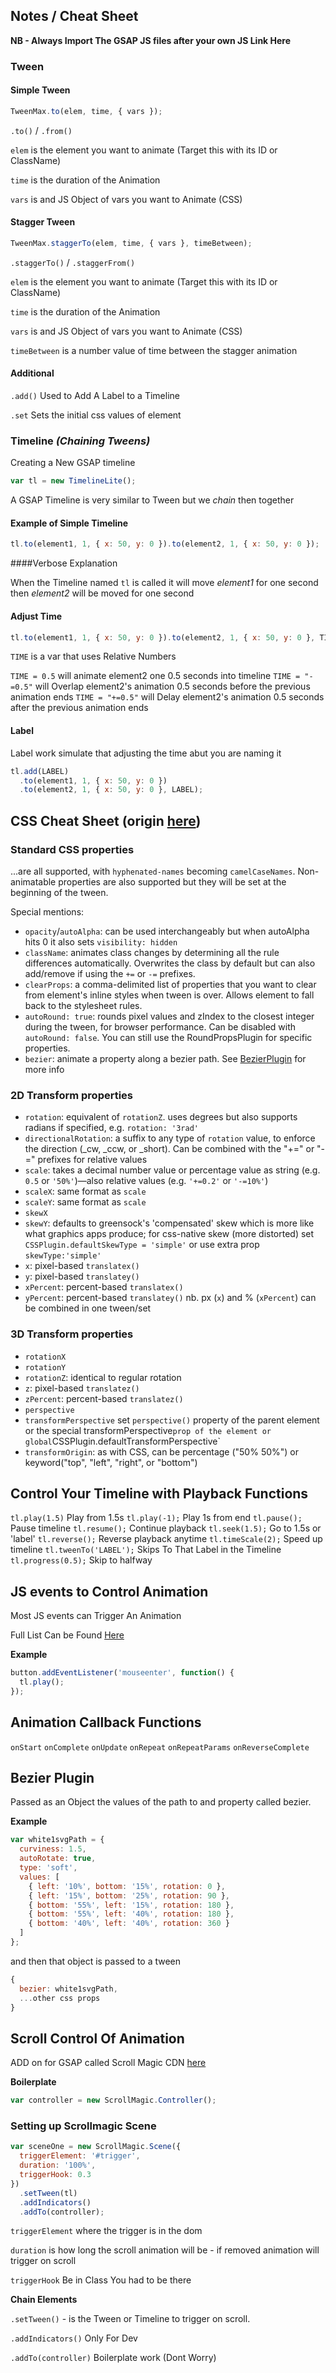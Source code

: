## Notes / Cheat Sheet

**NB - Always Import The GSAP JS files after your own JS Link Here**

### Tween

#### Simple Tween

```javascript
TweenMax.to(elem, time, { vars });
```

`.to()` / `.from()`

`elem` is the element you want to animate (Target this with its ID or ClassName)

`time` is the duration of the Animation

`vars` is and JS Object of vars you want to Animate (CSS)

#### Stagger Tween

```javascript
TweenMax.staggerTo(elem, time, { vars }, timeBetween);
```

`.staggerTo()` / `.staggerFrom()`

`elem` is the element you want to animate (Target this with its ID or ClassName)

`time` is the duration of the Animation

`vars` is and JS Object of vars you want to Animate (CSS)

`timeBetween` is a number value of time between the stagger animation

#### Additional

`.add()` Used to Add A Label to a Timeline

`.set` Sets the initial css values of element

### Timeline _(Chaining Tweens)_

Creating a New GSAP timeline

```javascript
var tl = new TimelineLite();
```

A GSAP Timeline is very similar to Tween but we _chain_ then together

#### Example of Simple Timeline

```javascript
tl.to(element1, 1, { x: 50, y: 0 }).to(element2, 1, { x: 50, y: 0 });
```

####Verbose Explanation

When the Timeline named `tl` is called it will move _element1_ for one second then _element2_ will be moved for one second

#### Adjust Time

```javascript
tl.to(element1, 1, { x: 50, y: 0 }).to(element2, 1, { x: 50, y: 0 }, TIME);
```

`TIME` is a var that uses Relative Numbers

`TIME = 0.5` will animate element2 one 0.5 seconds into timeline
`TIME = "-=0.5"` will Overlap element2's animation 0.5 seconds before the previous animation ends
`TIME = "+=0.5"` will Delay element2's animation 0.5 seconds after the previous animation ends

#### Label

Label work simulate that adjusting the time abut you are naming it

```javascript
tl.add(LABEL)
  .to(element1, 1, { x: 50, y: 0 })
  .to(element2, 1, { x: 50, y: 0 }, LABEL);
```

## CSS Cheat Sheet (origin [here](https://gist.github.com/lunelson/7d83ca0c8bdfab170dd3))

### Standard CSS properties

...are all supported, with `hyphenated-names` becoming `camelCaseNames`. Non-animatable properties are also supported but they will be set at the beginning of the tween.

Special mentions:

- `opacity`/`autoAlpha`: can be used interchangeably but when autoAlpha hits 0 it also sets `visibility: hidden`
- `className`: animates class changes by determining all the rule differences automatically. Overwrites the class by default but can also add/remove if using the `+=` or `-=` prefixes.
- `clearProps`: a comma-delimited list of properties that you want to clear from element's inline styles when tween is over. Allows element to fall back to the stylesheet rules.
- `autoRound: true`: rounds pixel values and zIndex to the closest integer during the tween, for browser performance. Can be disabled with `autoRound: false`. You can still use the RoundPropsPlugin for specific properties.
- `bezier`: animate a property along a bezier path. See [BezierPlugin](https://greensock.com/BezierPlugin-JS) for more info

### 2D Transform properties

- `rotation`: equivalent of `rotationZ`. uses degrees but also supports radians if specified, e.g. `rotation: '3rad'`
- `directionalRotation`: a suffix to any type of `rotation` value, to enforce the direction (\_cw, \_ccw, or \_short). Can be combined with the "+=" or "-=" prefixes for relative values
- `scale`: takes a decimal number value or percentage value as string (e.g. `0.5` or `'50%'`)—also relative values (e.g. `'+=0.2'` or `'-=10%'`)
- `scaleX`: same format as `scale`
- `scaleY`: same format as `scale`
- `skewX`
- `skewY`: defaults to greensock's 'compensated' skew which is more like what graphics apps produce; for css-native skew (more distorted) set `CSSPlugin.defaultSkewType = 'simple'` or use extra prop `skewType:'simple'`
- `x`: pixel-based `translatex()`
- `y`: pixel-based `translatey()`
- `xPercent`: percent-based `translatex()`
- `yPercent`: percent-based `translatey()`
  nb. px (`x`) and % (`xPercent`) can be combined in one tween/set

### 3D Transform properties

- `rotationX`
- `rotationY`
- `rotationZ`: identical to regular rotation
- `z`: pixel-based `translatez()`
- `zPercent`: percent-based `translatez()`
- `perspective`
- `transformPerspective`
  set `perspective()` property of the parent element or the special transformPerspective`prop of the element or global`CSSPlugin.defaultTransformPerspective`
- `transformOrigin`: as with CSS, can be percentage ("50% 50%") or keyword("top", "left", "right", or "bottom")

## Control Your Timeline with Playback Functions

`tl.play(1.5)` Play from 1.5s
`tl.play(-1);` Play 1s from end
`tl.pause();` Pause timeline
`tl.resume();` Continue playback
`tl.seek(1.5);` Go to 1.5s or 'label'
`tl.reverse();` Reverse playback anytime
`tl.timeScale(2);` Speed up timeline
`tl.tweenTo('LABEL');` Skips To That Label in the Timeline
`tl.progress(0.5);` Skip to halfway

## JS events to Control Animation

Most JS events can Trigger An Animation

Full List Can be Found [Here](https://developer.mozilla.org/en-US/docs/Web/Events#Mouse_events)

**Example**

```javascript
button.addEventListener('mouseenter', function() {
  tl.play();
});
```

## Animation Callback Functions

`onStart` `onComplete` `onUpdate`
`onRepeat` `onRepeatParams` `onReverseComplete`

## Bezier Plugin

Passed as an Object the values of the path to and property called bezier.

**Example**

```javascript
var white1svgPath = {
  curviness: 1.5,
  autoRotate: true,
  type: 'soft',
  values: [
    { left: '10%', bottom: '15%', rotation: 0 },
    { left: '15%', bottom: '25%', rotation: 90 },
    { bottom: '55%', left: '15%', rotation: 180 },
    { bottom: '55%', left: '40%', rotation: 180 },
    { bottom: '40%', left: '40%', rotation: 360 }
  ]
};
```

and then that object is passed to a tween

```javascript
{
  bezier: white1svgPath,
  ...other css props
}
```

## Scroll Control Of Animation

ADD on for GSAP called Scroll Magic CDN [here](https://cdnjs.com/libraries/ScrollMagic)

**Boilerplate**

```javascript
var controller = new ScrollMagic.Controller();
```

### Setting up Scrollmagic Scene

```javascript
var sceneOne = new ScrollMagic.Scene({
  triggerElement: '#trigger',
  duration: '100%',
  triggerHook: 0.3
})
  .setTween(tl)
  .addIndicators()
  .addTo(controller);
```

`triggerElement` where the trigger is in the dom

`duration` is how long the scroll animation will be - if removed animation will trigger on scroll

`triggerHook` Be in Class You had to be there

**Chain Elements**

`.setTween()` - is the Tween or Timeline to trigger on scroll.

`.addIndicators()` Only For Dev

`.addTo(controller)` Boilerplate work (Dont Worry)
